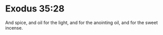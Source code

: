 # Exodus 35:28

And spice, and oil for the light, and for the anointing oil, and for the sweet incense.
